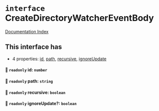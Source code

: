 # `interface` CreateDirectoryWatcherEventBody

[Documentation Index](../README.md)

## This interface has

- 4 properties:
[id](#-readonly-id-number),
[path](#-readonly-path-string),
[recursive](#-readonly-recursive-boolean),
[ignoreUpdate](#-readonly-ignoreupdate-boolean)


#### 📄 `readonly` id: `number`



#### 📄 `readonly` path: `string`



#### 📄 `readonly` recursive: `boolean`



#### 📄 `readonly` ignoreUpdate?: `boolean`



